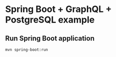 # Spring Boot + GraphQL + PostgreSQL example

## Run Spring Boot application
```
mvn spring-boot:run
```